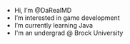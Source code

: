 - Hi, I’m @DaRealMD
- I’m interested in game development
- I’m currently learning Java
- I'm an undergrad @ Brock University

<!---
DaRealMD/DaRealMD is a ✨ special ✨ repository because its `README.md` (this file) appears on your GitHub profile.
You can click the Preview link to take a look at your changes.
--->

